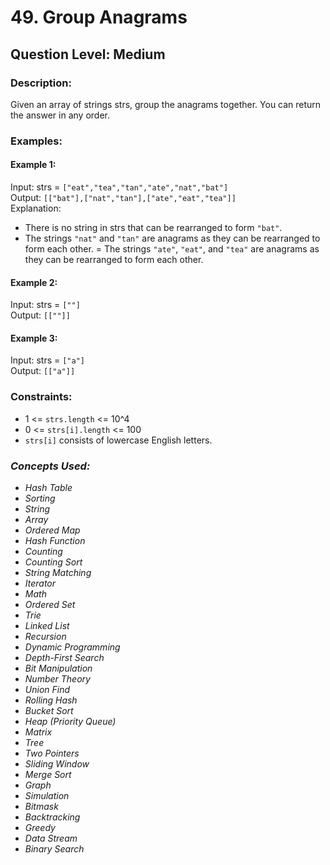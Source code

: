 # 49. Group Anagrams
## Question Level: Medium
### Description:
Given an array of strings strs, group the anagrams together. You can return the answer in any order.

### Examples:
#### Example 1:

Input: strs = `["eat","tea","tan","ate","nat","bat"]`<br>
Output: `[["bat"],["nat","tan"],["ate","eat","tea"]]`<br>
Explanation:
- There is no string in strs that can be rearranged to form `"bat"`.
- The strings `"nat"` and `"tan"` are anagrams as they can be rearranged to form each other.
= The strings `"ate"`, `"eat"`, and `"tea"` are anagrams as they can be rearranged to form each other.
#### Example 2:
Input: strs = `[""]`<br>
Output: `[[""]]`<br>

#### Example 3:

Input: strs = `["a"]`<br>
Output: `[["a"]]`<br>

### Constraints:

- 1 <= `strs.length` <= 10^4
- 0 <= `strs[i].length` <= 100
- `strs[i]` consists of lowercase English letters.

### <i>Concepts Used:
- Hash Table
- Sorting
- String
- Array
- Ordered Map
- Hash Function
- Counting
- Counting Sort
- String Matching
- Iterator
- Math
- Ordered Set
- Trie
- Linked List
- Recursion
- Dynamic Programming
- Depth-First Search
- Bit Manipulation
- Number Theory
- Union Find
- Rolling Hash
- Bucket Sort
- Heap (Priority Queue)
- Matrix
- Tree
- Two Pointers
- Sliding Window
- Merge Sort
- Graph
- Simulation
- Bitmask
- Backtracking
- Greedy
- Data Stream
- Binary Search </i>